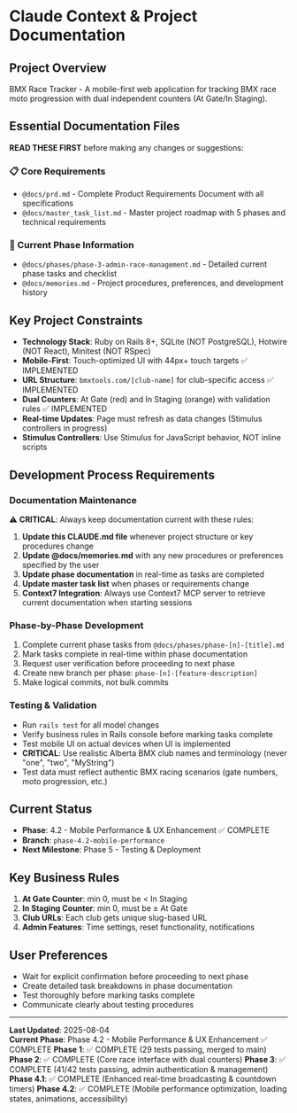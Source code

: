 # Claude Context & Project Documentation

## Project Overview
BMX Race Tracker - A mobile-first web application for tracking BMX race moto progression with dual independent counters (At Gate/In Staging).

## Essential Documentation Files
**READ THESE FIRST** before making any changes or suggestions:

### 📋 Core Requirements
- `@docs/prd.md` - Complete Product Requirements Document with all specifications
- `@docs/master_task_list.md` - Master project roadmap with 5 phases and technical requirements

### 🚀 Current Phase Information  
- `@docs/phases/phase-3-admin-race-management.md` - Detailed current phase tasks and checklist
- `@docs/memories.md` - Project procedures, preferences, and development history

## Key Project Constraints
- **Technology Stack**: Ruby on Rails 8+, SQLite (NOT PostgreSQL), Hotwire (NOT React), Minitest (NOT RSpec)
- **Mobile-First**: Touch-optimized UI with 44px+ touch targets ✅ IMPLEMENTED
- **URL Structure**: `bmxtools.com/[club-name]` for club-specific access ✅ IMPLEMENTED  
- **Dual Counters**: At Gate (red) and In Staging (orange) with validation rules ✅ IMPLEMENTED
- **Real-time Updates**: Page must refresh as data changes (Stimulus controllers in progress)
- **Stimulus Controllers**: Use Stimulus for JavaScript behavior, NOT inline scripts

## Development Process Requirements

### Documentation Maintenance
⚠️ **CRITICAL**: Always keep documentation current with these rules:
1. **Update this CLAUDE.md file** whenever project structure or key procedures change
2. **Update @docs/memories.md** with any new procedures or preferences specified by the user
3. **Update phase documentation** in real-time as tasks are completed
4. **Update master task list** when phases or requirements change
5. **Context7 Integration**: Always use Context7 MCP server to retrieve current documentation when starting sessions

### Phase-by-Phase Development
1. Complete current phase tasks from `@docs/phases/phase-[n]-[title].md`
2. Mark tasks complete in real-time within phase documentation
3. Request user verification before proceeding to next phase
4. Create new branch per phase: `phase-[n]-[feature-description]`
5. Make logical commits, not bulk commits

### Testing & Validation
- Run `rails test` for all model changes
- Verify business rules in Rails console before marking tasks complete
- Test mobile UI on actual devices when UI is implemented
- **CRITICAL**: Use realistic Alberta BMX club names and terminology (never "one", "two", "MyString")
- Test data must reflect authentic BMX racing scenarios (gate numbers, moto progression, etc.)

## Current Status
- **Phase**: 4.2 - Mobile Performance & UX Enhancement ✅ COMPLETE
- **Branch**: `phase-4.2-mobile-performance`
- **Next Milestone**: Phase 5 - Testing & Deployment

## Key Business Rules
1. **At Gate Counter**: min 0, must be < In Staging
2. **In Staging Counter**: min 0, must be ≥ At Gate  
3. **Club URLs**: Each club gets unique slug-based URL
4. **Admin Features**: Time settings, reset functionality, notifications

## User Preferences
- Wait for explicit confirmation before proceeding to next phase
- Create detailed task breakdowns in phase documentation
- Test thoroughly before marking tasks complete
- Communicate clearly about testing procedures

---
**Last Updated**: 2025-08-04  
**Current Phase**: Phase 4.2 - Mobile Performance & UX Enhancement ✅ COMPLETE
**Phase 1**: ✅ COMPLETE (29 tests passing, merged to main)
**Phase 2**: ✅ COMPLETE (Core race interface with dual counters)
**Phase 3**: ✅ COMPLETE (41/42 tests passing, admin authentication & management)
**Phase 4.1**: ✅ COMPLETE (Enhanced real-time broadcasting & countdown timers)
**Phase 4.2**: ✅ COMPLETE (Mobile performance optimization, loading states, animations, accessibility)